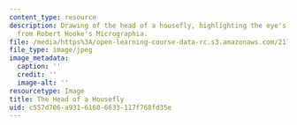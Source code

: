 ```yaml
---
content_type: resource
description: Drawing of the head of a housefly, highlighting the eye's compound structure,
  from Robert Hooke's Micrographia.
file: /media/https%3A/open-learning-course-data-rc.s3.amazonaws.com/21l-016-learning-from-the-past-drama-science-performance-spring-2009/c557d706a93161606633117f768fd35e_fly_eye.jpg
file_type: image/jpeg
image_metadata:
  caption: ''
  credit: ''
  image-alt: ''
resourcetype: Image
title: The Head of a Housefly
uid: c557d706-a931-6160-6633-117f768fd35e
---
```

